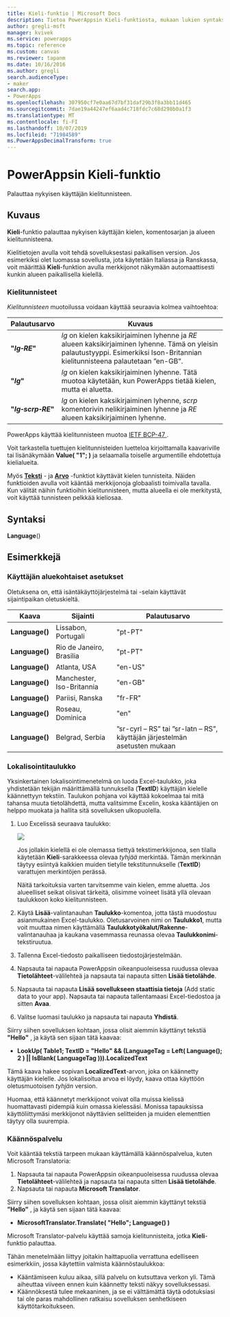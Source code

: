 ```yaml
---
title: Kieli-funktio | Microsoft Docs
description: Tietoa PowerAppsin Kieli-funktiosta, mukaan lukien syntaksi ja joitakin esimerkkejä
author: gregli-msft
manager: kvivek
ms.service: powerapps
ms.topic: reference
ms.custom: canvas
ms.reviewer: tapanm
ms.date: 10/16/2016
ms.author: gregli
search.audienceType:
- maker
search.app:
- PowerApps
ms.openlocfilehash: 307950cf7e0aa67d7bf31daf29b3f8a3bb11d465
ms.sourcegitcommit: 7dae19a44247ef6aad4c718fdc7c68d298b0a1f3
ms.translationtype: MT
ms.contentlocale: fi-FI
ms.lasthandoff: 10/07/2019
ms.locfileid: "71984589"
ms.PowerAppsDecimalTransform: true
---
```

# <a name="language-function-in-powerapps"></a>PowerAppsin Kieli-funktio
Palauttaa nykyisen käyttäjän kielitunnisteen.

## <a name="description"></a>Kuvaus
**Kieli**-funktio palauttaa nykyisen käyttäjän kielen, komentosarjan ja alueen kielitunnisteena.

Kielitietojen avulla voit tehdä sovelluksestasi paikallisen version.  Jos esimerkiksi olet luomassa sovellusta, jota käytetään Italiassa ja Ranskassa, voit määrittää **Kieli**-funktion avulla merkkijonot näkymään automaattisesti kunkin alueen paikallisella kielellä. 

### <a name="language-tags"></a>Kielitunnisteet
*Kielitunnisteen* muotoilussa voidaan käyttää seuraavia kolmea vaihtoehtoa:

| Palautusarvo | Kuvaus |
| --- | --- |
| **"*lg&#8209;RE*"** |*lg* on kielen kaksikirjaiminen lyhenne ja *RE* alueen kaksikirjaiminen lyhenne.  Tämä on yleisin palautustyyppi.  Esimerkiksi Ison-Britannian kielitunnisteena palautetaan ”en-GB”. |
| **"*lg*"** |*lg* on kielen kaksikirjaiminen lyhenne.  Tätä muotoa käytetään, kun PowerApps tietää kielen, mutta ei aluetta. |
| **"*lg&#8209;scrp&#8209;RE*"** |*lg* on kielen kaksikirjaiminen lyhenne, *scrp* komentorivin nelikirjaiminen lyhenne ja *RE* alueen kaksikirjaiminen lyhenne. |

PowerApps käyttää kielitunnisteen muotoa [IETF BCP-47 ](https://tools.ietf.org/html/bcp47).  

Voit tarkastella tuettujen kielitunnisteiden luetteloa kirjoittamalla kaavariville tai lisänäkymään **Value( "1"; )** ja selaamalla toiselle argumentille ehdotettuja kielialueita.  

Myös **[Teksti](function-text.md)** - ja **[Arvo](function-value.md)** -funktiot käyttävät kielen tunnisteita.  Näiden funktioiden avulla voit kääntää merkkijonoja globaalisti toimivalla tavalla.  Kun välität näihin funktioihin kielitunnisteen, mutta alueella ei ole merkitystä, voit käyttää tunnisteen pelkkää kieliosaa.

## <a name="syntax"></a>Syntaksi
**Language**()

## <a name="examples"></a>Esimerkkejä
### <a name="users-locale"></a>Käyttäjän aluekohtaiset asetukset
Oletuksena on, että isäntäkäyttöjärjestelmä tai -selain käyttävät sijaintipaikan oletuskieltä.

| Kaava | Sijainti | Palautusarvo |
| --- | --- | --- |
| **Language()** |Lissabon, Portugali |"pt-PT" |
| **Language()** |Rio de Janeiro, Brasilia |"pt-PT" |
| **Language()** |Atlanta, USA |"en-US" |
| **Language()** |Manchester, Iso-Britannia |"en-GB" |
| **Language()** |Pariisi, Ranska |"fr-FR" |
| **Language()** |Roseau, Dominica |"en" |
| **Language()** |Belgrad, Serbia |”sr-cyrl – RS” tai ”sr-latn – RS”, käyttäjän järjestelmän asetusten mukaan |

### <a name="localization-table"></a>Lokalisointitaulukko
Yksinkertainen lokalisointimenetelmä on luoda Excel-taulukko, joka yhdistetään tekijän määrittämällä tunnuksella (**TextID**) käyttäjän kielelle käännettyyn tekstiin.  Taulukon pohjana voi käyttää
kokoelmaa tai mitä tahansa muuta tietolähdettä, mutta valitsimme Excelin, koska kääntäjien on helppo muokata ja hallita sitä sovelluksen ulkopuolella.

1. Luo Excelissä seuraava taulukko: 
   
    ![](media/function-language/loc-table.png)
   
    Jos jollakin kielellä ei ole olemassa tiettyä tekstimerkkijonoa, sen tilalla käytetään **Kieli**-sarakkeessa olevaa *tyhjää* merkintää. Tämän merkinnän täytyy esiintyä kaikkien muiden tietylle tekstitunnukselle (**TextID**) varattujen merkintöjen perässä.
   
    Näitä tarkoituksia varten tarvitsemme vain kielen, emme aluetta.  Jos alueelliset seikat olisivat tärkeitä, olisimme voineet lisätä yllä olevaan taulukkoon koko kielitunnisteen. 
2. Käytä **Lisää**-valintanauhan **Taulukko**-komentoa, jotta tästä muodostuu asianmukainen Excel-taulukko.  Oletusarvoinen nimi on **Taulukko1**, mutta voit muuttaa nimen käyttämällä **Taulukkotyökalut/Rakenne**- valintanauhaa ja kaukana vasemmassa reunassa olevaa **Taulukkonimi**-tekstiruutua.
3. Tallenna Excel-tiedosto paikalliseen tiedostojärjestelmään.   
4. Napsauta tai napauta PowerAppsin oikeanpuoleisessa ruudussa olevaa **Tietolähteet**-välilehteä ja napsauta tai napauta sitten **Lisää tietolähde**.
5. Napsauta tai napauta **Lisää sovellukseen staattisia tietoja** (Add static data to your app). Napsauta tai napauta tallentamaasi Excel-tiedostoa ja sitten **Avaa**.
6. Valitse luomasi taulukko ja napsauta tai napauta **Yhdistä**.

Siirry siihen sovelluksen kohtaan, jossa olisit aiemmin käyttänyt tekstiä **"Hello"** , ja käytä sen sijaan tätä kaavaa:

* **LookUp( Table1; TextID = "Hello" && (LanguageTag = Left( Language(); 2 ) || IsBlank( LanguageTag ))).LocalizedText**  

Tämä kaava hakee sopivan **LocalizedText**-arvon, joka on käännetty käyttäjän kielelle. Jos lokalisoitua arvoa ei löydy, kaava ottaa käyttöön oletusmuotoisen *tyhjän* version. 

Huomaa, että käännetyt merkkijonot voivat olla muissa kielissä huomattavasti pidempiä kuin omassa kielessäsi.  Monissa tapauksissa käyttöliittymäsi merkkijonot näyttävien selitteiden ja muiden elementtien täytyy olla suurempia.

### <a name="translation-service"></a>Käännöspalvelu
Voit kääntää tekstiä tarpeen mukaan käyttämällä käännöspalvelua, kuten Microsoft Translatoria:  

1. Napsauta tai napauta PowerAppsin oikeanpuoleisessa ruudussa olevaa **Tietolähteet**-välilehteä ja napsauta tai napauta sitten **Lisää tietolähde**.
2. Napsauta tai napauta **Microsoft Translator**.

Siirry siihen sovelluksen kohtaan, jossa olisit aiemmin käyttänyt tekstiä **”Hello”** , ja käytä sen sijaan tätä kaavaa:

* **MicrosoftTranslator.Translate( "Hello"; Language() )**

Microsoft Translator-palvelu käyttää samoja kielitunnisteita, jotka **Kieli**-funktio palauttaa.

Tähän menetelmään liittyy joitakin haittapuolia verrattuna edelliseen esimerkkiin, jossa käytettiin valmista käännöstaulukkoa:

* Kääntämiseen kuluu aikaa, sillä palvelu on kutsuttava verkon yli.  Tämä aiheuttaa viiveen ennen kuin käännetty teksti näkyy sovelluksessasi. 
* Käännöksestä tulee mekaaninen, ja se ei välttämättä täytä odotuksiasi tai ole paras mahdollinen ratkaisu sovelluksen senhetkiseen käyttötarkoitukseen.

